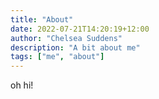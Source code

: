 ```yaml
---
title: "About"
date: 2022-07-21T14:20:19+12:00
author: "Chelsea Suddens"
description: "A bit about me"
tags: ["me", "about"]
---
```

oh hi!
